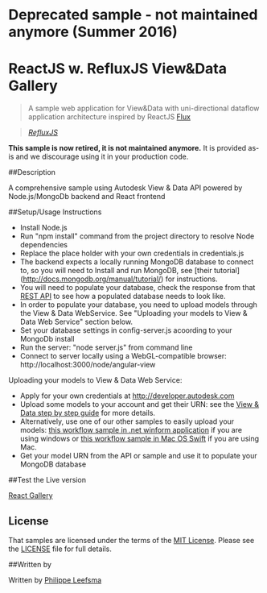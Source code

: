# Deprecated sample - not maintained anymore (Summer 2016)

# ReactJS w. RefluxJS View&Data Gallery

> A sample web application for View&Data with uni-directional dataflow application architecture inspired by ReactJS [Flux](http://facebook.github.io/react/blog/2014/05/06/flux.html)

> _[RefluxJS](https://github.com/spoike/refluxjs)_

**This sample is now retired, it is not maintained anymore.** It is provided as-is and we discourage using it in your production code.

##Description


A comprehensive sample using Autodesk View & Data API powered by Node.js/MongoDb backend and React frontend

##Setup/Usage Instructions


* Install Node.js
* Run "npm install" command from the project directory to resolve Node dependencies
* Replace the place holder with your own credentials in credentials.js
* The backend expects a locally running MongoDB database to connect to, so you will need to Install and run MongoDB, see [their tutorial] (http://docs.mongodb.org/manual/tutorial/) for instructions.
* You will need to populate your database, check the response from that [REST API](http://viewer.autodesk.io/node/angular-view/api/models) to see how a populated database needs to look like.
* In order to populate your database, you need to upload models through the View & Data WebService. See "Uploading your models to View & Data Web Service" section below.
* Set your database settings in config-server.js acoording to your MongoDb install
* Run the server: "node server.js" from command line
* Connect to server locally using a WebGL-compatible browser: http://localhost:3000/node/angular-view

Uploading your models to View & Data Web Service:

* Apply for your own credentials at http://developer.autodesk.com
* Upload some models to your account and get their URN: see the [View & Data step by step guide](https://developer.autodesk.com/api/view-and-data-api/) for more details.
* Alternatively, use one of our other samples to easily upload your models: [this workflow sample in .net winform application](https://github.com/Developer-Autodesk/workflow-dotnet-winform-view.and.data.api/) if you are using windows or [this workflow sample in Mac OS Swift](https://github.com/Developer-Autodesk/workflow-macos-swift-view.and.data.api) if you are using Mac.
* Get your model URN from the API or sample and use it to populate your MongoDB database

##Test the Live version

[React Gallery](http://viewer.autodesk.io/node/react-gallery/#/home)


## License

That samples are licensed under the terms of the [MIT License](http://opensource.org/licenses/MIT). Please see the [LICENSE](LICENSE) file for full details.


##Written by

Written by [Philippe Leefsma](http://adndevblog.typepad.com/cloud_and_mobile/philippe-leefsma.html)
